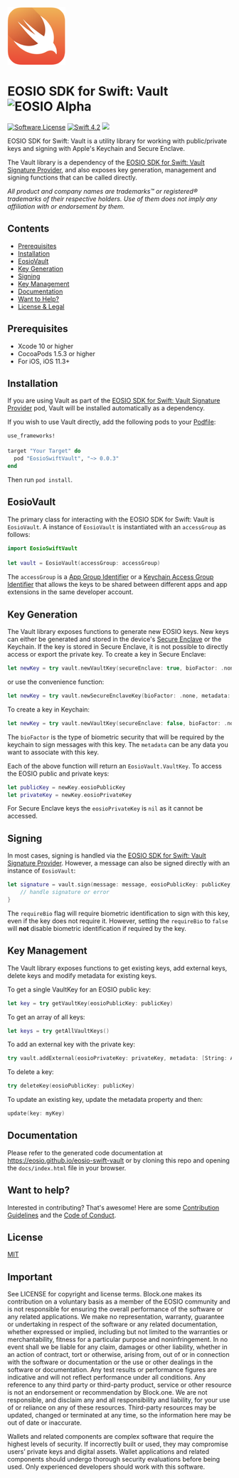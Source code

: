 ![Swift Logo](https://github.com/EOSIO/eosio-swift-vault/blob/master/img/swift-logo.png)
# EOSIO SDK for Swift: Vault ![EOSIO Alpha](https://img.shields.io/badge/EOSIO-Alpha-blue.svg)

[![Software License](https://img.shields.io/badge/license-MIT-lightgrey.svg)](https://github.com/EOSIO/eosio-swift/blob/master/LICENSE)
[![Swift 4.2](https://img.shields.io/badge/Language-Swift_4.2-orange.svg)](https://swift.org)
![](https://img.shields.io/badge/Deployment%20Target-iOS%2011.3-blue.svg)

EOSIO SDK for Swift: Vault is a utility library for working with public/private keys and signing with Apple's Keychain and Secure Enclave.

The Vault library is a dependency of the [EOSIO SDK for Swift: Vault Signature Provider](https://github.com/EOSIO/eosio-swift-vault-signature-provider), and also exposes key generation, management and signing functions that can be called directly.

*All product and company names are trademarks™ or registered® trademarks of their respective holders. Use of them does not imply any affiliation with or endorsement by them.*

## Contents

- [Prerequisites](#prerequisites)
- [Installation](#installation)
- [EosioVault](#eosiovault)
- [Key Generation](#key-generation)
- [Signing](#signing)
- [Key Management](#key-management)
- [Documentation](#documentation)
- [Want to Help?](#want-to-help)
- [License & Legal](#license)

## Prerequisites

* Xcode 10 or higher
* CocoaPods 1.5.3 or higher
* For iOS, iOS 11.3+

## Installation

If you are using Vault as part of the [EOSIO SDK for Swift: Vault Signature Provider](https://github.com/EOSIO/eosio-swift-vault-signature-provider) pod, Vault will be installed automatically as a dependency.

If you wish to use Vault directly, add the following pods to your [Podfile](https://guides.cocoapods.org/syntax/podfile.html):

```ruby
use_frameworks!

target "Your Target" do
  pod "EosioSwiftVault", "~> 0.0.3"
end
```

Then run `pod install`.

## EosioVault

The primary class for interacting with the EOSIO SDK for Swift: Vault is `EosioVault`. A instance of `EosioVault` is instantiated with an `accessGroup` as follows:

```swift
import EosioSwiftVault

let vault = EosioVault(accessGroup: accessGroup)
```
The `accessGroup` is a [App Group Identifier](https://developer.apple.com/documentation/bundleresources/entitlements/com_apple_security_application-groups) or a [Keychain Access Group Identifier](https://developer.apple.com/documentation/bundleresources/entitlements/keychain-access-groups) that allows the keys to be shared between different apps and app extensions in the same developer account.

## Key Generation

The Vault library exposes functions to generate new EOSIO keys. New keys can either be generated and stored in the device's [Secure Enclave](https://developer.apple.com/documentation/security/certificate_key_and_trust_services/keys/storing_keys_in_the_secure_enclave) or the Keychain. If the key is stored in Secure Enclave, it is not possible to directly access or export the private key. To create a key in Secure Enclave:

```swift
let newKey = try vault.newVaultKey(secureEnclave: true, bioFactor: .none, metadata: [String: Any])
```
or use the convenience function:

```swift
let newKey = try vault.newSecureEnclaveKey(bioFactor: .none, metadata: [String: Any])
```

To create a key in Keychain: 

```swift
let newKey = try vault.newVaultKey(secureEnclave: false, bioFactor: .none, metadata: [String: Any])
```

The `bioFactor` is the type of biometric security that will be required by the keychain to sign messages with this key. The `metadata` can be any data you want to associate with this key.

Each of the above function will return an `EosioVault.VaultKey`. To access the EOSIO public and private keys:

```swift
let publicKey = newKey.eosioPublicKey
let privateKey = newKey.eosioPrivateKey
```
For Secure Enclave keys the `eosioPrivateKey` is `nil` as it cannot be accessed.


## Signing

In most cases, signing is handled via the [EOSIO SDK for Swift: Vault Signature Provider](https://github.com/EOSIO/eosio-swift-vault-signature-provider). However, a message can also be signed directly with an instance of `EosioVault`:

```swift
let signature = vault.sign(message: message, eosioPublicKey: publicKey, requireBio: true) { (signature, error) in
	// handle signature or error
}
```

The `requireBio` flag will require biometric identification to sign with this key, even if the key does not require it. However, setting the `requireBio` to `false` will **not** disable biometric identification if required by the key.

## Key Management

The Vault library exposes functions to get existing keys, add external keys, delete keys and modify metadata for existing keys. 

To get a single VaultKey for an EOSIO public key: 

```swift
let key = try getVaultKey(eosioPublicKey: publicKey)
```

To get an array of all keys:

```swift
let keys = try getAllVaultKeys() 
```

To add an external key with the private key:

```swift
try vault.addExternal(eosioPrivateKey: privateKey, metadata: [String: Any]) 
```
To delete a key:

```swift
try deleteKey(eosioPublicKey: publicKey)
```
To update an existing key, update the metadata property and then:

```swift
update(key: myKey)
```



## Documentation

Please refer to the generated code documentation at https://eosio.github.io/eosio-swift-vault or by cloning this repo and opening the `docs/index.html` file in your browser.

## Want to help?

Interested in contributing? That's awesome! Here are some [Contribution Guidelines](https://github.com/EOSIO/eosio-swift-vault/blob/master/CONTRIBUTING.md) and the [Code of Conduct](https://github.com/EOSIO/eosio-swift-vault/blob/master/CONTRIBUTING.md#conduct).

## License

[MIT](https://github.com/EOSIO/eosio-swift-vault/blob/master/LICENSE)

## Important

See LICENSE for copyright and license terms.  Block.one makes its contribution on a voluntary basis as a member of the EOSIO community and is not responsible for ensuring the overall performance of the software or any related applications.  We make no representation, warranty, guarantee or undertaking in respect of the software or any related documentation, whether expressed or implied, including but not limited to the warranties or merchantability, fitness for a particular purpose and noninfringement. In no event shall we be liable for any claim, damages or other liability, whether in an action of contract, tort or otherwise, arising from, out of or in connection with the software or documentation or the use or other dealings in the software or documentation.  Any test results or performance figures are indicative and will not reflect performance under all conditions.  Any reference to any third party or third-party product, service or other resource is not an endorsement or recommendation by Block.one.  We are not responsible, and disclaim any and all responsibility and liability, for your use of or reliance on any of these resources. Third-party resources may be updated, changed or terminated at any time, so the information here may be out of date or inaccurate.

Wallets and related components are complex software that require the highest levels of security.  If incorrectly built or used, they may compromise users’ private keys and digital assets. Wallet applications and related components should undergo thorough security evaluations before being used.  Only experienced developers should work with this software.
